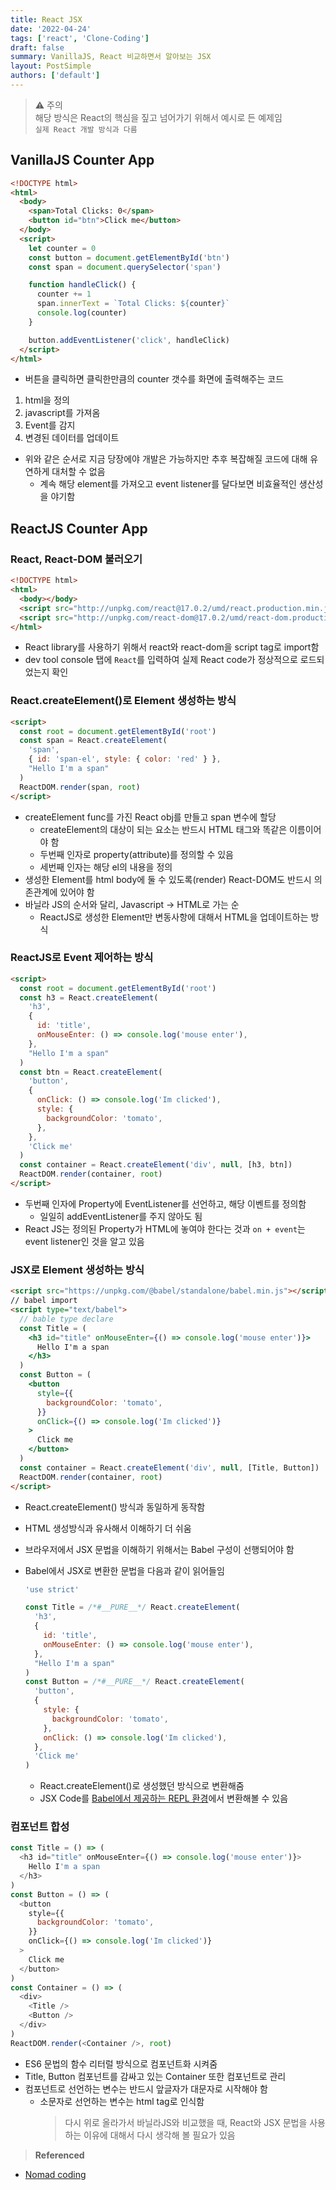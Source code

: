 ```yaml
---
title: React JSX
date: '2022-04-24'
tags: ['react', 'Clone-Coding']
draft: false
summary: VanillaJS, React 비교하면서 알아보는 JSX
layout: PostSimple
authors: ['default']
---
```


> ⚠️ 주의\
> 해당 방식은 React의 핵심을 짚고 넘어가기 위해서 예시로 든 예제임\
> `실제 React 개발 방식과 다름`

## VanillaJS Counter App

```html
<!DOCTYPE html>
<html>
  <body>
    <span>Total Clicks: 0</span>
    <button id="btn">Click me</button>
  </body>
  <script>
    let counter = 0
    const button = document.getElementById('btn')
    const span = document.querySelector('span')

    function handleClick() {
      counter += 1
      span.innerText = `Total Clicks: ${counter}`
      console.log(counter)
    }

    button.addEventListener('click', handleClick)
  </script>
</html>
```

- 버튼을 클릭하면 클릭한만큼의 counter 갯수를 화면에 출력해주는 코드

1. html을 정의
2. javascript를 가져옴
3. Event를 감지
4. 변경된 데이터를 업데이트

- 위와 같은 순서로 지금 당장에야 개발은 가능하지만 추후 복잡해질 코드에 대해 유연하게 대처할 수 없음
  - 계속 해당 element를 가져오고 event listener를 달다보면 비효율적인 생산성을 야기함

## ReactJS Counter App

### React, React-DOM 불러오기

```html
<!DOCTYPE html>
<html>
  <body></body>
  <script src="http://unpkg.com/react@17.0.2/umd/react.production.min.js"></script>
  <script src="http://unpkg.com/react-dom@17.0.2/umd/react-dom.production.min.js"></script>
</html>
```

- React library를 사용하기 위해서 react와 react-dom을 script tag로 import함
- dev tool console 탭에 `React`를 입력하여 실제 React code가 정상적으로 로드되었는지 확인

### React.createElement()로 Element 생성하는 방식

```html
<script>
  const root = document.getElementById('root')
  const span = React.createElement(
    'span',
    { id: 'span-el', style: { color: 'red' } },
    "Hello I'm a span"
  )
  ReactDOM.render(span, root)
</script>
```

- createElement func를 가진 React obj를 만들고 span 변수에 할당
  - createElement의 대상이 되는 요소는 반드시 HTML 태그와 똑같은 이름이어야 함
  - 두번째 인자로 property(attribute)를 정의할 수 있음
  - 세번째 인자는 해당 el의 내용을 정의
- 생성한 Element를 html body에 둘 수 있도록(render) React-DOM도 반드시 의존관계에 있어야 함
- 바닐라 JS의 순서와 달리, Javascript -> HTML로 가는 순
  - ReactJS로 생성한 Element만 변동사항에 대해서 HTML을 업데이트하는 방식

### ReactJS로 Event 제어하는 방식

```html
<script>
  const root = document.getElementById('root')
  const h3 = React.createElement(
    'h3',
    {
      id: 'title',
      onMouseEnter: () => console.log('mouse enter'),
    },
    "Hello I'm a span"
  )
  const btn = React.createElement(
    'button',
    {
      onClick: () => console.log('Im clicked'),
      style: {
        backgroundColor: 'tomato',
      },
    },
    'Click me'
  )
  const container = React.createElement('div', null, [h3, btn])
  ReactDOM.render(container, root)
</script>
```

- 두번째 인자에 Property에 EventListener를 선언하고, 해당 이벤트를 정의함
  - 일일히 addEventListener를 주지 않아도 됨
- React JS는 정의된 Property가 HTML에 놓여야 한다는 것과 `on + event`는 event listener인 것을 알고 있음

### JSX로 Element 생성하는 방식

```html
<script src="https://unpkg.com/@babel/standalone/babel.min.js"></script>
// babel import
<script type="text/babel">
  // bable type declare
  const Title = (
    <h3 id="title" onMouseEnter={() => console.log('mouse enter')}>
      Hello I'm a span
    </h3>
  )
  const Button = (
    <button
      style={{
        backgroundColor: 'tomato',
      }}
      onClick={() => console.log('Im clicked')}
    >
      Click me
    </button>
  )
  const container = React.createElement('div', null, [Title, Button])
  ReactDOM.render(container, root)
</script>
```

- React.createElement() 방식과 동일하게 동작함
- HTML 생성방식과 유사해서 이해하기 더 쉬움
- 브라우저에서 JSX 문법을 이해하기 위해서는 Babel 구성이 선행되어야 함
- Babel에서 JSX로 변환한 문법을 다음과 같이 읽어들임

  ```javascript
  'use strict'

  const Title = /*#__PURE__*/ React.createElement(
    'h3',
    {
      id: 'title',
      onMouseEnter: () => console.log('mouse enter'),
    },
    "Hello I'm a span"
  )
  const Button = /*#__PURE__*/ React.createElement(
    'button',
    {
      style: {
        backgroundColor: 'tomato',
      },
      onClick: () => console.log('Im clicked'),
    },
    'Click me'
  )
  ```

  - React.createElement()로 생성했던 방식으로 변환해줌
  - JSX Code를 [Babel에서 제공하는 REPL 환경](https://babeljs.io/repl)에서 변환해볼 수 있음

### 컴포넌트 합성

```javascript
const Title = () => (
  <h3 id="title" onMouseEnter={() => console.log('mouse enter')}>
    Hello I'm a span
  </h3>
)
const Button = () => (
  <button
    style={{
      backgroundColor: 'tomato',
    }}
    onClick={() => console.log('Im clicked')}
  >
    Click me
  </button>
)
const Container = () => (
  <div>
    <Title />
    <Button />
  </div>
)
ReactDOM.render(<Container />, root)
```

- ES6 문법의 함수 리터럴 방식으로 컴포넌트화 시켜줌
- Title, Button 컴포넌트를 감싸고 있는 Container 또한 컴포넌트로 관리
- 컴포넌트로 선언하는 변수는 반드시 앞글자가 대문자로 시작해야 함
  - 소문자로 선언하는 변수는 html tag로 인식함
    > 다시 위로 올라가서 바닐라JS와 비교했을 때, React와 JSX 문법을 사용하는 이유에 대해서 다시 생각해 볼 필요가 있음

> **Referenced**

- [Nomad coding](https://nomadcoders.co/react-for-beginners)
